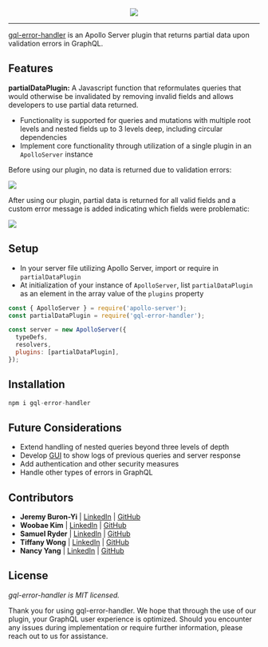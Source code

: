 <div align="center">
  <img src="https://github.com/oslabs-beta/gql-error-handler/blob/main/assets/banner.png?raw=true">

---

</div>

[gql-error-handler](https://www.gql-error-handler.com) is an Apollo Server plugin that returns partial data upon validation errors in GraphQL.

## Features

**partialDataPlugin:** A Javascript function that reformulates queries that would otherwise be invalidated by removing invalid fields and allows developers to use partial data returned.

- Functionality is supported for queries and mutations with multiple root levels and nested fields up to 3 levels deep, including circular dependencies
- Implement core functionality through utilization of a single plugin in an `ApolloServer` instance

Before using our plugin, no data is returned due to validation errors:

<div>
  <img src="https://github.com/oslabs-beta/gql-error-handler/blob/main/assets/before.gif?raw=true">
</div>

After using our plugin, partial data is returned for all valid fields and a custom error message is added indicating which fields were problematic:

<div>
  <img src="https://github.com/oslabs-beta/gql-error-handler/blob/main/assets/after.gif?raw=true">
</div>

## Setup

- In your server file utilizing Apollo Server, import or require in `partialDataPlugin`
- At initialization of your instance of `ApolloServer`, list `partialDataPlugin` as an element in the array value of the `plugins` property

```javascript
const { ApolloServer } = require('apollo-server');
const partialDataPlugin = require('gql-error-handler');

const server = new ApolloServer({
  typeDefs,
  resolvers,
  plugins: [partialDataPlugin],
});
```

## Installation

```javascript
npm i gql-error-handler
```

## Future Considerations

- Extend handling of nested queries beyond three levels of depth
- Develop [GUI](https://github.com/gql-error-handler/gql-UI) to show logs of previous queries and server response
- Add authentication and other security measures
- Handle other types of errors in GraphQL

## Contributors

- **Jeremy Buron-Yi** | [LinkedIn](https://www.linkedin.com/in/jeremy-buronyi/) | [GitHub](https://github.com/JEF-BY)
- **Woobae Kim** | [LinkedIn](https://www.linkedin.com/in/woobaekim/) | [GitHub](https://github.com/woobaekim)
- **Samuel Ryder** | [LinkedIn](https://www.linkedin.com/in/samuelRyder/) | [GitHub](https://github.com/samryderE)
- **Tiffany Wong** | [LinkedIn](https://www.linkedin.com/in/tiffanywong149/) | [GitHub](https://github.com/twong-cs)
- **Nancy Yang** | [LinkedIn](https://www.linkedin.com/in/naixinyang/) | [GitHub](https://github.com/nancyynx88)

## License

_gql-error-handler is MIT licensed._

Thank you for using gql-error-handler. We hope that through the use of our plugin, your GraphQL user experience is optimized. Should you encounter any issues during implementation or require further information, please reach out to us for assistance.
